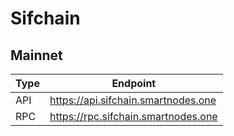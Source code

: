 # Sifchain
## Mainnet
Type | Endpoint
------------ | -------------
API | https://api.sifchain.smartnodes.one
RPC | https://rpc.sifchain.smartnodes.one

